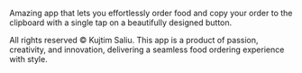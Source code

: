 Amazing app that lets you effortlessly order food and copy your order to the clipboard with a single tap on a beautifully designed button.

All rights reserved © Kujtim Saliu. This app is a product of passion, creativity, and innovation, delivering a seamless food ordering experience with style.

